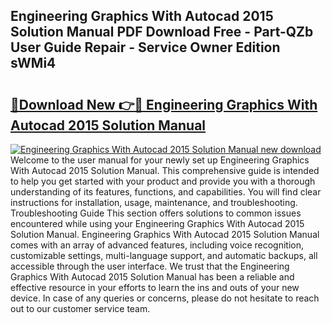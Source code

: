 ## Engineering Graphics With Autocad 2015 Solution Manual PDF Download Free - Part-QZb User Guide Repair - Service Owner Edition sWMi4

# <h2><a href="http://bc83958.oget.top/?id=Engineering+Graphics+With+Autocad+2015+Solution+Manual">🔗Download New 👉🔴 Engineering Graphics With Autocad 2015 Solution Manual</a></h2>

[![Engineering Graphics With Autocad 2015 Solution Manual new download](https://i.imgur.com/5g1atiW.png)](http://bc83958.oget.top/?id=Engineering+Graphics+With+Autocad+2015+Solution+Manual)
Welcome to the user manual for your newly set up Engineering Graphics With Autocad 2015 Solution Manual. This comprehensive guide is intended to help you get started with your product and provide you with a thorough understanding of its features, functions, and capabilities. You will find clear instructions for installation, usage, maintenance, and troubleshooting. Troubleshooting Guide This section offers solutions to common issues encountered while using your Engineering Graphics With Autocad 2015 Solution Manual. Engineering Graphics With Autocad 2015 Solution Manual comes with an array of advanced features, including voice recognition, customizable settings, multi-language support, and automatic backups, all accessible through the user interface. We trust that the Engineering Graphics With Autocad 2015 Solution Manual has been a reliable and effective resource in your efforts to learn the ins and outs of your new device. In case of any queries or concerns, please do not hesitate to reach out to our customer service team.
